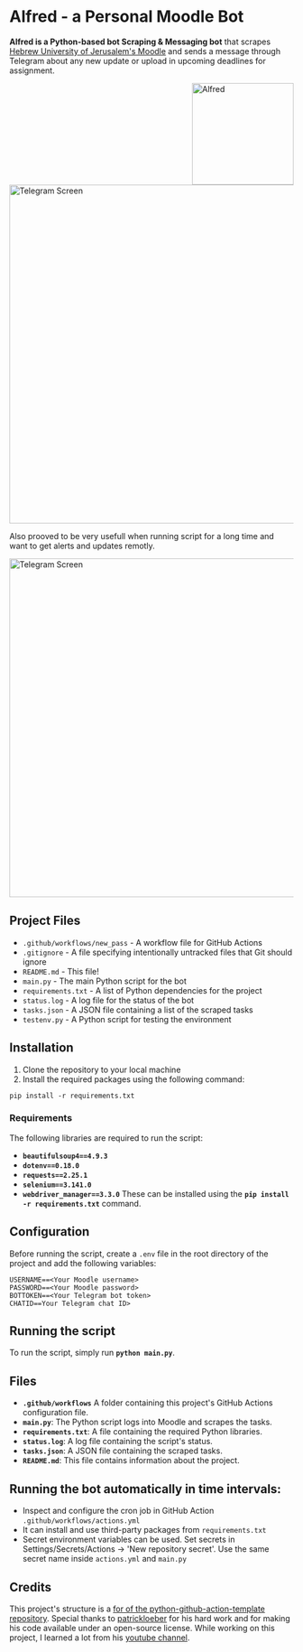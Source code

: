 # Alfred - a Personal Moodle Bot 
**Alfred is a Python-based bot Scraping & Messaging bot** that scrapes [Hebrew University of Jerusalem's Moodle](https://moodle2.cs.huji.ac.il/nu22/) and sends a message through Telegram about any new update or upload in upcoming deadlines for assignment.   <p></p> 
<img align="right" alt="Alfred" src="https://assets.mycast.io/characters/alfred-pennyworth-627238-normal.jpg?1587997434"  height="180" /> <p></p> 


<img align="center" alt="Telegram Screen" src="https://github.com/AvivGelfand/HUJI-Moodle-Bot/assets/63909805/dbbd2f50-9268-4998-abf6-082773ab2b41"  height="600" />

Also prooved to be very usefull when running script for a long time and want to get alerts and updates remotly.  <p></p> 
<img align="center" alt="Telegram Screen" src="https://github.com/AvivGelfand/HUJI-Moodle-Bot/assets/63909805/a2c4fe67-d4e4-4255-a751-391dd60b9c70"  height="600" />

## Project Files

- `.github/workflows/new_pass` - A workflow file for GitHub Actions
- `.gitignore` - A file specifying intentionally untracked files that Git should ignore
- `README.md` - This file!
- `main.py` - The main Python script for the bot
- `requirements.txt` - A list of Python dependencies for the project
- `status.log` - A log file for the status of the bot
- `tasks.json` - A JSON file containing a list of the scraped tasks
- `testenv.py` - A Python script for testing the environment

## Installation

1. Clone the repository to your local machine
2. Install the required packages using the following command:

```
pip install -r requirements.txt
```

### Requirements

The following libraries are required to run the script:

- **`beautifulsoup4==4.9.3`**
- **`dotenv==0.18.0`**
- **`requests==2.25.1`**
- **`selenium==3.141.0`**
- **`webdriver_manager==3.3.0`**
  These can be installed using the **`pip install -r requirements.txt`** command.

## Configuration

Before running the script, create a `.env` file in the root directory of the project and add the following variables:

```
USERNAME==<Your Moodle username>
PASSWORD==<Your Moodle password>
BOTTOKEN==<Your Telegram bot token>
CHATID==Your Telegram chat ID>
```

## Running the script

To run the script, simply run **`python main.py`**.

## Files

- **`.github/workflows`** A folder containing this project's GitHub Actions configuration file.
- **`main.py`**: The Python script logs into Moodle and scrapes the tasks.
- **`requirements.txt`**: A file containing the required Python libraries.
- **`status.log`**: A log file containing the script's status.
- **`tasks.json`**: A JSON file containing the scraped tasks.
- **`README.md`**: This file contains information about the project.

## Running the bot automatically in time intervals:

- Inspect and configure the cron job in GitHub Action `.github/workflows/actions.yml`
- It can install and use third-party packages from `requirements.txt`
- Secret environment variables can be used. Set secrets in Settings/Secrets/Actions -> 'New repository secret'. Use the same secret name inside `actions.yml` and `main.py`

## Credits

This project's structure is a [for of the python-github-action-template repository](https://github.com/patrickloeber/python-github-action-template). Special thanks to [patrickloeber](https://github.com/patrickloeber) for his hard work and for making his code available under an open-source license. While working on this project, I learned a lot from his [youtube channel](https://www.youtube.com/@patloeber).
